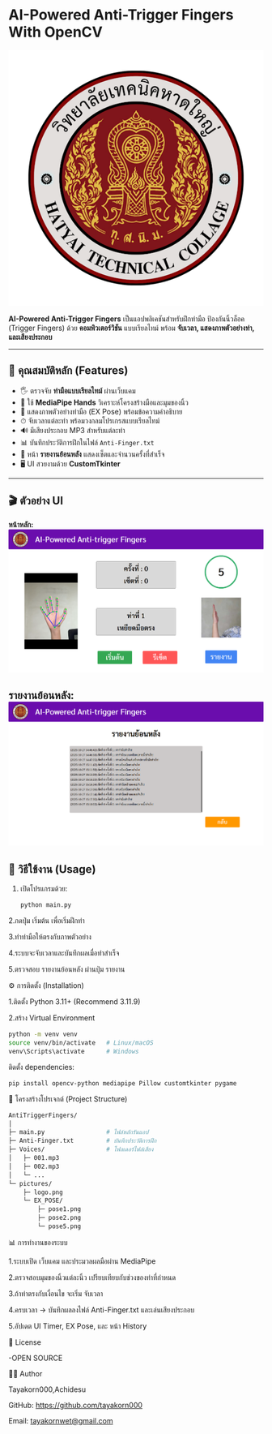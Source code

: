 # AI-Powered Anti-Trigger Fingers With OpenCV

![Logo](pictures/logo.png)

**AI-Powered Anti-Trigger Fingers** เป็นแอปพลิเคชันสำหรับฝึกท่ามือ ป้องกันนิ้วล็อค (Trigger Fingers) ด้วย **คอมพิวเตอร์วิชัน** แบบเรียลไทม์ พร้อม **จับเวลา, แสดงภาพตัวอย่างท่า, และเสียงประกอบ**  

---

## 🌟 คุณสมบัติหลัก (Features)

- 🖐 ตรวจจับ **ท่ามือแบบเรียลไทม์** ผ่านเว็บแคม
- 🤖 ใช้ **MediaPipe Hands** วิเคราะห์โครงสร้างมือและมุมของนิ้ว
- 🎨 แสดงภาพตัวอย่างท่ามือ (EX Pose) พร้อมข้อความคำอธิบาย
- ⏱ จับเวลาแต่ละท่า พร้อมวงกลมโปรเกรสแบบเรียลไทม์
- 🔊 มีเสียงประกอบ MP3 สำหรับแต่ละท่า
- 📊 บันทึกประวัติการฝึกในไฟล์ `Anti-Finger.txt`
- 📄 หน้า **รายงานย้อนหลัง** แสดงเซ็ตและจำนวนครั้งที่สำเร็จ
- 🖥 UI สวยงามด้วย **CustomTkinter**

---

## 🎬 ตัวอย่าง UI

**หน้าหลัก:**
![Main UI](pictures/main.png)

**รายงานย้อนหลัง:**
![History Page](pictures/log.png)
---

## 🚀 วิธีใช้งาน (Usage)

1. เปิดโปรแกรมด้วย:
   ```bash
   python main.py
   ```
   
2.กดปุ่ม เริ่มต้น เพื่อเริ่มฝึกท่า

3.ทำท่ามือให้ตรงกับภาพตัวอย่าง

4.ระบบจะจับเวลาและบันทึกผลเมื่อทำสำเร็จ

5.ตรวจสอบ รายงานย้อนหลัง ผ่านปุ่ม รายงาน

⚙️ การติดตั้ง (Installation)

1.ติดตั้ง Python 3.11+ (Recommend 3.11.9)

2.สร้าง Virtual Environment

```bash
python -m venv venv
source venv/bin/activate   # Linux/macOS
venv\Scripts\activate      # Windows
```

ติดตั้ง dependencies:
```bash
pip install opencv-python mediapipe Pillow customtkinter pygame
```

📁 โครงสร้างโปรเจกต์ (Project Structure)
```bash
AntiTriggerFingers/
│
├─ main.py                 # ไฟล์หลักรันแอป
├─ Anti-Finger.txt         # บันทึกประวัติการฝึก
├─ Voices/                 # โฟลเดอร์ไฟล์เสียง
│   ├─ 001.mp3
│   ├─ 002.mp3
│   └─ ...
└─ pictures/
    ├─ logo.png
    └─ EX_POSE/
        ├─ pose1.png
        ├─ pose2.png
        └─ pose5.png
```

📊 การทำงานของระบบ

1.ระบบเปิด เว็บแคม และประมวลผลมือผ่าน MediaPipe

2.ตรวจสอบมุมของนิ้วแต่ละนิ้ว เปรียบเทียบกับช่วงของท่าที่กำหนด

3.ถ้าท่าตรงกับเงื่อนไข จะเริ่ม จับเวลา

4.ครบเวลา → บันทึกผลลงไฟล์ Anti-Finger.txt และเล่นเสียงประกอบ

5.อัปเดต UI Timer, EX Pose, และ หน้า History


🔔 License

-OPEN SOURCE 

👨‍💻 Author

Tayakorn000,Achidesu

GitHub: https://github.com/tayakorn000

Email: tayakornwet@gmail.com

